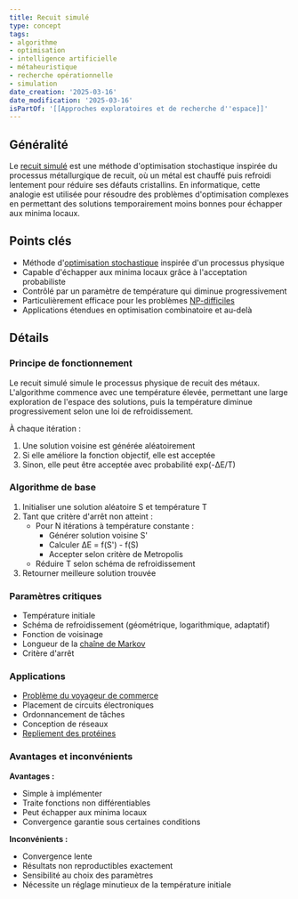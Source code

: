 ```yaml
---
title: Recuit simulé
type: concept
tags:
- algorithme
- optimisation
- intelligence artificielle
- métaheuristique
- recherche opérationnelle
- simulation
date_creation: '2025-03-16'
date_modification: '2025-03-16'
isPartOf: '[[Approches exploratoires et de recherche d''espace]]'
---
```

## Généralité

Le [recuit simulé](https://fr.wikipedia.org/wiki/Recuit_simul%C3%A9) est une méthode d'optimisation stochastique inspirée du processus métallurgique de recuit, où un métal est chauffé puis refroidi lentement pour réduire ses défauts cristallins. En informatique, cette analogie est utilisée pour résoudre des problèmes d'optimisation complexes en permettant des solutions temporairement moins bonnes pour échapper aux minima locaux.

## Points clés

- Méthode d'[optimisation stochastique](https://fr.wikipedia.org/wiki/Optimisation_stochastique) inspirée d'un processus physique
- Capable d'échapper aux minima locaux grâce à l'acceptation probabiliste
- Contrôlé par un paramètre de température qui diminue progressivement
- Particulièrement efficace pour les problèmes [NP-difficiles](https://fr.wikipedia.org/wiki/Problème_NP-difficile)
- Applications étendues en optimisation combinatoire et au-delà

## Détails

### Principe de fonctionnement

Le recuit simulé simule le processus physique de recuit des métaux. L'algorithme commence avec une température élevée, permettant une large exploration de l'espace des solutions, puis la température diminue progressivement selon une loi de refroidissement.

À chaque itération :
1. Une solution voisine est générée aléatoirement
2. Si elle améliore la fonction objectif, elle est acceptée
3. Sinon, elle peut être acceptée avec probabilité exp(-ΔE/T)

### Algorithme de base

1. Initialiser une solution aléatoire S et température T
2. Tant que critère d'arrêt non atteint :
   - Pour N itérations à température constante :
     - Générer solution voisine S'
     - Calculer ΔE = f(S') - f(S)
     - Accepter selon critère de Metropolis
   - Réduire T selon schéma de refroidissement
3. Retourner meilleure solution trouvée

### Paramètres critiques

- Température initiale
- Schéma de refroidissement (géométrique, logarithmique, adaptatif)
- Fonction de voisinage
- Longueur de la [chaîne de Markov](https://fr.wikipedia.org/wiki/Cha%C3%AEne_de_Markov)
- Critère d'arrêt

### Applications

- [Problème du voyageur de commerce](https://fr.wikipedia.org/wiki/Problème_du_voyageur_de_commerce)
- Placement de circuits électroniques
- Ordonnancement de tâches
- Conception de réseaux
- [Repliement des protéines](https://fr.wikipedia.org/wiki/Repliement_des_prot%C3%A9ines)

### Avantages et inconvénients

**Avantages :**
- Simple à implémenter
- Traite fonctions non différentiables
- Peut échapper aux minima locaux
- Convergence garantie sous certaines conditions

**Inconvénients :**
- Convergence lente
- Résultats non reproductibles exactement
- Sensibilité au choix des paramètres
- Nécessite un réglage minutieux de la température initiale